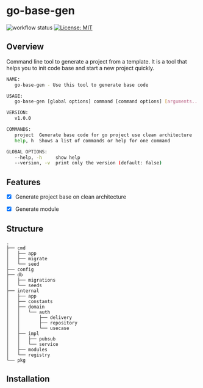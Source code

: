 # go-base-gen
![workflow status](https://github.com/dung13890/go-base-gen/actions/workflows/go-ci.yml/badge.svg)
[![License: MIT](https://img.shields.io/badge/License-MIT-green.svg)](https://opensource.org/licenses/MIT)


## Overview
Command line tool to generate a project from a template. It is a tool that helps you to init code base and start a new project quickly.

```bash
NAME:
   go-base-gen - Use this tool to generate base code

USAGE:
   go-base-gen [global options] command [command options] [arguments...]

VERSION:
   v1.0.0

COMMANDS:
   project  Generate base code for go project use clean architecture
   help, h  Shows a list of commands or help for one command

GLOBAL OPTIONS:
   --help, -h     show help
   --version, -v  print only the version (default: false)

```

## Features
- [x] Generate project base on clean architecture
- [x] Generate module


## Structure
```
.
├── cmd
│   ├── app
│   ├── migrate
│   └── seed
├── config
├── db
│   ├── migrations
│   └── seeds
├── internal
│   ├── app
│   ├── constants
│   ├── domain
│   │   └── auth
│   │       ├── delivery
│   │       ├── repository
│   │       └── usecase
│   ├── impl
│   │   ├── pubsub
│   │   └── service
│   ├── modules
│   └── registry
└── pkg
```

## Installation
